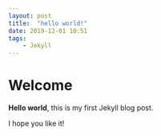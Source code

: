 ```yaml
---
layout: post
title:  "hello world!"
date: 2019-12-01 10:51
tags: 
    - Jekyll
---
```


# Welcome

**Hello world**, this is my first Jekyll blog post.

I hope you like it!